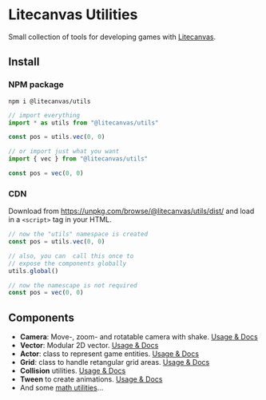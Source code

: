 # Litecanvas Utilities

Small collection of tools for developing games with [Litecanvas](https://github.com/litecanvas/game-engine).

## Install

### NPM package

```
npm i @litecanvas/utils
```

```js
// import everything
import * as utils from "@litecanvas/utils"

const pos = utils.vec(0, 0)
```

```js
// or import just what you want
import { vec } from "@litecanvas/utils"

const pos = vec(0, 0)
```

### CDN

Download from https://unpkg.com/browse/@litecanvas/utils/dist/ and load in a `<script>` tag in your HTML.

```js
// now the "utils" namespace is created
const pos = utils.vec(0, 0)
```

```js
// also, you can  call this once to
// expose the components globally
utils.global()

// now the namescape is not required
const pos = vec(0, 0)
```

## Components

- **Camera**: Move-, zoom- and rotatable camera with shake. [Usage & Docs](https://github.com/litecanvas/utils/tree/main/src/camera)
- **Vector**: Modular 2D vector. [Usage & Docs](https://github.com/litecanvas/utils/tree/main/src/vector)
- **Actor**: class to represent game entities. [Usage & Docs](https://github.com/litecanvas/utils/tree/main/src/actor)
- **Grid**: class to handle retangular grid areas. [Usage & Docs](https://github.com/litecanvas/utils/tree/main/src/grid)
- **Collision** utilities. [Usage & Docs](https://github.com/litecanvas/utils/tree/main/src/collision)
- **Tween** to create animations. [Usage & Docs](https://github.com/litecanvas/utils/tree/main/src/tween)
- And some [math utilities](https://github.com/litecanvas/utils/tree/main/src/math)...
